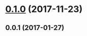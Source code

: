 <a name="0.1.0"></a>
# [0.1.0](https://github.com/neptunejs/react-mf/compare/v0.0.1...v0.1.0) (2017-11-23)



<a name="0.0.1"></a>
## 0.0.1 (2017-01-27)



